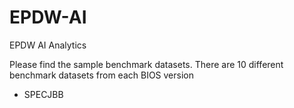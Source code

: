# EPDW-AI
EPDW AI Analytics

Please find the sample benchmark datasets.
There are 10 different benchmark datasets from each BIOS version

- SPECJBB

